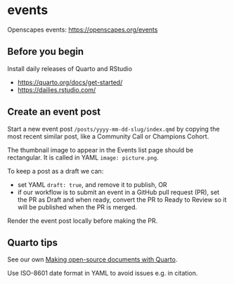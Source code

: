 # events  
Openscapes events: <https://openscapes.org/events>

## Before you begin

Install daily releases of Quarto and RStudio
- https://quarto.org/docs/get-started/
- https://dailies.rstudio.com/

## Create an event post

Start a new event post `/posts/yyyy-mm-dd-slug/index.qmd` by copying the most recent similar post, like a Community Call or Champions Cohort. 

The thumbnail image to appear in the Events list page should be rectangular. It is called in YAML `image: picture.png`.

To keep a post as a draft we can:
- set YAML `draft: true`, and remove it to publish, OR
- if our workflow is to submit an event in a GitHub pull request (PR), set the PR as Draft and when ready, convert the PR to Ready to Review so it will be published when the PR is merged. 

Render the event post locally before making the PR.

## Quarto tips

See our own [Making open-source documents with Quarto](https://openscapes.github.io/quarto-website-tutorial/).

Use ISO-8601 date format in YAML to avoid issues e.g. in citation.
